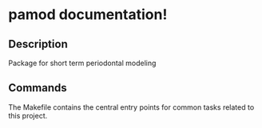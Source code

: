 # pamod documentation!

## Description

Package for short term periodontal modeling

## Commands

The Makefile contains the central entry points for common tasks related to this project.
